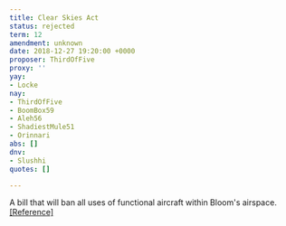 ```yaml
---
title: Clear Skies Act
status: rejected
term: 12
amendment: unknown
date: 2018-12-27 19:20:00 +0000
proposer: ThirdOfFive
proxy: ''
yay:
- Locke
nay:
- ThirdOfFive
- BoomBox59
- Aleh56
- ShadiestMule51
- Orinnari
abs: []
dnv:
- Slushhi
quotes: []

---
```

A bill that will ban all uses of functional aircraft within Bloom's airspace. [\[Reference\]](../../uploads/b076.pdf)
